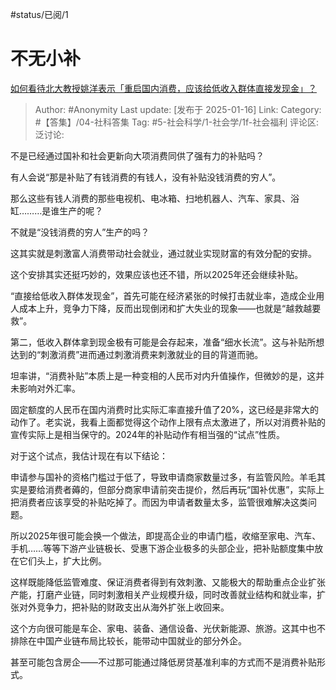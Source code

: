#status/已阅/1 

# 不无小补
[如何看待北大教授姚洋表示「重启国内消费，应该给低收入群体直接发现金」？](https://www.zhihu.com/question/534790531/answer/80760552037)

> Author: #Anonymity
> Last update: [发布于 2025-01-16]
> Link:
> Category: #【答集】/04-社科答集 
> Tag: #5-社会科学/1-社会学/1f-社会福利 
> 评论区:
> 泛讨论:
  
不是已经通过国补和社会更新向大项消费同供了强有力的补贴吗？

有人会说“那是补贴了有钱消费的有钱人，没有补贴没钱消费的穷人”。

那么这些有钱人消费的那些电视机、电冰箱、扫地机器人、汽车、家具、浴缸………是谁生产的呢？

不就是“没钱消费的穷人”生产的吗？

这其实就是刺激富人消费带动社会就业，通过就业实现财富的有效分配的安排。

这个安排其实还挺巧妙的，效果应该也还不错，所以2025年还会继续补贴。

“直接给低收入群体发现金”，首先可能在经济紧张的时候打击就业率，造成企业用人成本上升，竞争力下降，反而出现倒闭和扩大失业的现象——也就是“越救越要救”。

第二，低收入群体拿到现金极有可能是会存起来，准备“细水长流”。这与补贴所想达到的“刺激消费”进而通过刺激消费来刺激就业的目的背道而驰。

坦率讲，“消费补贴”本质上是一种变相的人民币对内升值操作，但微妙的是，这并未影响对外汇率。

固定额度的人民币在国内消费时比实际汇率直接升值了20%，这已经是非常大的动作了。老实说，我看上面都觉得这个动作上限有点太激进了，所以对消费补贴的宣传实际上是相当保守的。2024年的补贴动作有相当强的“试点”性质。

对于这个试点，我估计现在有以下结论：

申请参与国补的资格门槛过于低了，导致申请商家数量过多，有监管风险。羊毛其实是要给消费者薅的，但部分商家申请前突击提价，然后再玩“国补优惠”，实际上把消费者应该享受的补贴吃掉了。而因为申请者数量太多，监管很难解决这类问题。

所以2025年很可能会换一个做法，即提高企业的申请门槛，收缩至家电、汽车、手机……等等下游产业链极长、受惠下游企业极多的头部企业，把补贴额度集中放在它们头上，扩大比例。

这样既能降低监管难度、保证消费者得到有效刺激、又能极大的帮助重点企业扩张产能，打磨产业链，同时刺激相关产业规模升级，同时改善就业结构和就业率，扩张对外竞争力，把补贴的财政支出从海外扩张上收回来。

这个方向很可能是车企、家电、装备、通信设备、光伏新能源、旅游。这其中也不排除在中国产业链布局比较长，能带动中国就业的部分外企。

甚至可能包含房企——不过那可能通过降低房贷基准利率的方式而不是消费补贴形式。

